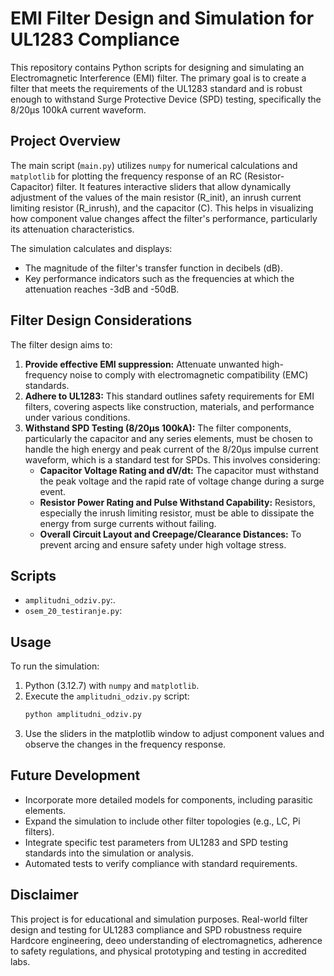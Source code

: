 # EMI Filter Design and Simulation for UL1283 Compliance

This repository contains Python scripts for designing and simulating an Electromagnetic Interference (EMI) filter. The primary goal is to create a filter that meets the requirements of the UL1283 standard and is robust enough to withstand Surge Protective Device (SPD) testing, specifically the 8/20µs 100kA current waveform.

## Project Overview

The main script (`main.py`) utilizes `numpy` for numerical calculations and `matplotlib` for plotting the frequency response of an RC (Resistor-Capacitor) filter. It features interactive sliders that allow  dynamically adjustment of the values of the main resistor (R_init), an inrush current limiting resistor (R_inrush), and the capacitor (C). This helps in visualizing how component value changes affect the filter's performance, particularly its attenuation characteristics.

The simulation calculates and displays:
- The magnitude of the filter's transfer function in decibels (dB).
- Key performance indicators such as the frequencies at which the attenuation reaches -3dB and -50dB.

## Filter Design Considerations

The filter design aims to:
1.  **Provide effective EMI suppression:** Attenuate unwanted high-frequency noise to comply with electromagnetic compatibility (EMC) standards.
2.  **Adhere to UL1283:** This standard outlines safety requirements for EMI filters, covering aspects like construction, materials, and performance under various conditions. 
3.  **Withstand SPD Testing (8/20µs 100kA):** The filter components, particularly the capacitor and any series elements, must be chosen to handle the high energy and peak current of the 8/20µs impulse current waveform, which is a standard test for SPDs. This involves considering:
    *   **Capacitor Voltage Rating and dV/dt:** The capacitor must withstand the peak voltage and the rapid rate of voltage change during a surge event.
    *   **Resistor Power Rating and Pulse Withstand Capability:** Resistors, especially the inrush limiting resistor, must be able to dissipate the energy from surge currents without failing.
    *   **Overall Circuit Layout and Creepage/Clearance Distances:** To prevent arcing and ensure safety under high voltage stress.

## Scripts

*   `amplitudni_odziv.py`:.
*   `osem_20_testiranje.py`: 

## Usage

To run the simulation:
1.  Python (3.12.7) with `numpy` and `matplotlib`.
2.  Execute the `amplitudni_odziv.py` script:
    ```bash
    python amplitudni_odziv.py
    ```
3.  Use the sliders in the matplotlib window to adjust component values and observe the changes in the frequency response.

## Future Development

*   Incorporate more detailed models for components, including parasitic elements.
*   Expand the simulation to include other filter topologies (e.g., LC, Pi filters).
*   Integrate specific test parameters from UL1283 and SPD testing standards into the simulation or analysis.
*   Automated tests to verify compliance with standard requirements.

## Disclaimer

This project is for educational and simulation purposes. Real-world filter design and testing for UL1283 compliance and SPD robustness require Hardcore engineering, deeo understanding of electromagnetics, adherence to safety regulations, and physical prototyping and testing in accredited labs.
